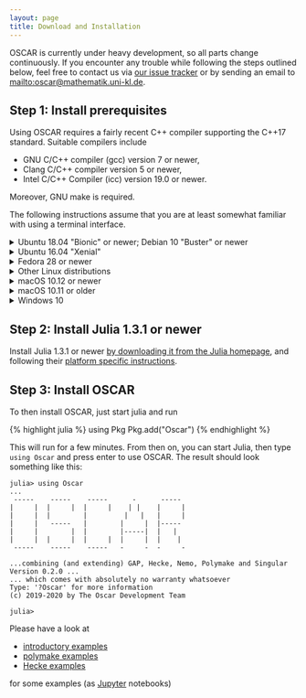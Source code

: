 ```yaml
---
layout: page
title: Download and Installation
---
```


OSCAR is currently under heavy development, so all parts
change continuously. If you encounter any trouble while following
the steps outlined below, feel free to contact us via
[our issue tracker](https://github.com/oscar-system/Oscar.jl/issues)
or by sending an email to <mailto:oscar@mathematik.uni-kl.de>.


## Step 1: Install prerequisites

Using OSCAR requires a fairly recent C++ compiler supporting the C++17 standard. Suitable compilers
include
- GNU C/C++ compiler (gcc) version 7 or newer,
- Clang C/C++ compiler version 5 or newer,
- Intel C/C++ Compiler (icc) version 19.0 or newer.

Moreover, GNU make is required.

The following instructions assume that you are at least somewhat familiar with using a
terminal interface.

<div class="clickdesc">

<details id="install-ubuntu1804">
<summary>
Ubuntu 18.04 "Bionic" or newer; Debian 10 "Buster" or newer
</summary>
Enter the following commands into a terminal (this will prompt for your password
and requires that you have permissions to administer your computer).
{% highlight bash %}
sudo apt-get update
sudo apt-get install build-essential
{% endhighlight %}
</details>

<details>
<summary id="install-ubuntu1604">
Ubuntu 16.04 "Xenial"
</summary>
<p>
The LTS release Ubuntu 16.04 has reached end of life in April 2019, but still receives
security updates until April 2021. In general we recommend that you upgrade to a more
recent Ubuntu version.
</p>
<p>
If you wish to proceed with it anyway, you can install a newer compiler as follows.
Enter the following commands into a terminal (this will prompt for your password
and requires that you have permissions to administer your computer).
{% highlight bash %}
sudo apt-get install -y software-properties-common
sudo add-apt-repository ppa:ubuntu-toolchain-r/test
sudo apt update
sudo apt install g++-7 -y
sudo update-alternatives --install /usr/bin/gcc gcc /usr/bin/gcc-7 60 --slave /usr/bin/g++ g++ /usr/bin/g++-7
{% endhighlight %}
</p>
</details>

<details>
<summary>
Fedora 28 or newer
</summary>
Enter the following commands into a terminal (this will prompt for your password
and requires that you have permissions to administer your computer).
{% highlight bash %}
sudo dnf install gcc-c++ make
{% endhighlight %}
</details>

<details>
<summary>
Other Linux distributions
</summary>
Please install a supported C/C++ compiler for your Linux distribution, as described above.
</details>

<details>
<summary>
macOS 10.12 or newer
</summary>
On macOS, you need to install the Xcode command line tools, as explained in the following instructions.
<ol>
<li>Install Xcode <a href="https://apps.apple.com/de/app/xcode/id497799835">via the App Store</a>.</li>
<li>Launch a Terminal and enter the command <code>xcode-select —install</code>, then press enter.</li>
<li>A window will appear asking you: <q>The xcode-select command requires
the command line developer tools. Would you like to install the tools
now?</q>. Confirm this by clicking <q>Install</q>.</li>
<li>Wait for this to complete; it needs to download about 130 MB of data.</li>
<li>You can verify that everything worked verifying the
<code>/Library/Developer/CommandLineTools/usr/bin/</code> exists and
contains executables such as <code>clang</code> and <code>clang++</code>,
the C and C++ compiler.</li>
</ol>
<p>
Note: some users have experienced build failures on macOS 10.15 with Xcode 11.4
(cf. this <a href="https://github.com/oscar-system/Oscar.jl/issues/82">github issue</a>).
Until a proper fix is found, the following might serve as a workaround, consisting in building <code>libcxxwrap-julia</code>
with Xcode 11.4 instead of using the binaries (replace <code>$SOMEWHERE</code> by
the directory in which you wish to install <code>libcxxwrap-julia</code>,
for example <code>$HOME/.julia/cxxwrap-workaround/</code>):
{% highlight bash %}
git clone -b v0.6.6 --depth 1 https://github.com/JuliaInterop/libcxxwrap-julia
cd libcxxwrap-julia
mkdir build
cd build
cmake -DCMAKE_INSTALL_PREFIX=$SOMEWHERE/libcxxwrap-julia-install -DCMAKE_BUILD_TYPE=Release ..
VERBOSE=ON cmake --build . --config Release --target install
{% endhighlight %}
Then, set the <code>JLCXX_DIR</code> environment variable to <code>$SOMEWHERE/libcxxwrap-julia-install</code>,
e.g. by putting <code>ENV["JLCXX_DIR"] = "$SOMEWHERE/libcxxwrap-julia-install"</code> in your julia startup
file (located at <code>~/.julia/config/startup.jl</code> by default),
and rebuild <code>Oscar</code> by typing the following in your Julia REPL:
<code>using Pkg; Pkg.build("Oscar")</code>.
</p>
</details>

<details>
<summary>
macOS 10.11 or older
</summary>
Unfortunately the Xcode versions available for older macOS versions do not
support C++17. We recommend updating to macOS 10.12 or later, and Xcode 9.2 or
later. If this is not an option and you are an experienced user, you might be
able to get things working by installing a newer C/C++ compiler through some
other means, e.g. via Homebrew. However, we cannot provide support for this.
</details>

<details>
<summary>
Windows 10
</summary>
We currently only support Windows 10 or newer using <a href="https://docs.microsoft.com/en-us/windows/wsl/install-win10">Windows Subsystem for Linux (WSL)</a>.
<ol>
<li>Search for "Turn Windows features on or off"</li>
<li>On the left panel, select "Turn Windows features on or off"</li>
<li>Select "Windows subsystem for Linux" and press "Ok"</li>
<li>Click "Restart the PC"</li>
<li>Click the Windows store icon (shopping bag)</li>
<li>Search for "Ubuntu" in the store - it's free!</li>
<li>Select "Ubuntu" and "Get" the app</li>
<li>Click "Launch" and follow the prompts</li>
</ol>
<p>
You can now follow the instructions for <em><a href="#install-ubuntu1804">Ubuntu 18.04 or newer</a></em> above.
</p>
<p>
To start bash in a later session, just search for <q>bash</q>.
</p>
</details>

</div>

## Step 2: Install Julia 1.3.1 or newer

Install Julia 1.3.1 or newer [by downloading it from the Julia homepage](https://julialang.org/downloads/),
and following their [platform specific instructions](https://julialang.org/downloads/platform/).


## Step 3: Install OSCAR

To then install OSCAR, just start julia and run

{% highlight julia %}
using Pkg
Pkg.add("Oscar")
{% endhighlight %}

This will run for a few minutes. From then on, you can start Julia, then type `using Oscar`
and press enter to use OSCAR. The result should look something like this:

```
julia> using Oscar
...
 -----    -----    -----      -      -----
|     |  |     |  |     |    | |    |     |
|     |  |        |         |   |   |     |
|     |   -----   |        |     |  |-----
|     |        |  |        |-----|  |   |
|     |  |     |  |     |  |     |  |    |
 -----    -----    -----   -     -  -     -

...combining (and extending) GAP, Hecke, Nemo, Polymake and Singular
Version 0.2.0 ...
... which comes with absolutely no warranty whatsoever
Type: '?Oscar' for more information
(c) 2019-2020 by The Oscar Development Team

julia>
```

Please have a look at

  - [introductory examples](https://oscar.computeralgebra.de/example/)
  - [polymake examples](https://github.com/micjoswig/oscar-notebooks)
  - [Hecke examples](https://github.com/thofma/HeckeTutorials.jl)

for some examples (as [Jupyter](https://jupyter.org/) notebooks)

<!-- TODO: disabled until https://github.com/oscar-system/GAP.jl/issues/335 is resolved

### Starting GAP with JuliaInterface

If you have the Julia module `GAP.jl` installed above, you can also use the packages in the OSCAR ecosystem from GAP.

You can start a GAP, linked to your downloaded Julia, via

{% highlight bash %}
~/.julia/gap.sh
{% endhighlight %}

On the resulting GAP prompt, you can then load the Julia interface via

{% highlight GAP %}
LoadPackage( "JuliaInterface" );
{% endhighlight %}
-->
